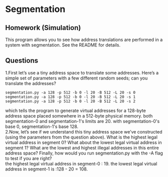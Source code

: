 # Segmentation
## Homework (Simulation)
This program allows you to see how address translations are performed in a system with segmentation. See the README for details.
## Questions
1.First let’s use a tiny address space to translate some addresses. Here’s a simple set of parameters with a few different random seeds; can you translate the addresses?
```
segmentation.py -a 128 -p 512 -b 0 -l 20 -B 512 -L 20 -s 0
segmentation.py -a 128 -p 512 -b 0 -l 20 -B 512 -L 20 -s 1
segmentation.py -a 128 -p 512 -b 0 -l 20 -B 512 -L 20 -s 2
```
which tells the program to generate virtual addresses for a 128-byte address space placed somewhere in a 512-byte physical memory. both segmentation-0 and segmentation-1's limits are 20. with segmentation-0's base 0, segmentation-1's base 128.  
2.Now, let’s see if we understand this tiny address space we’ve constructed (using the parameters from the question above). What is the highest legal virtual address in segment 0? What about the lowest legal virtual address in segment 1? What are the lowest and highest illegal addresses in this entire address space? Finally, how would you run segmentation.py with the -A flag to test if you are right?  
the highest legal virtual address in segment-0 : 19. 
the lowest legal virtual address in segment-1 is :128 - 20 = 108. 
